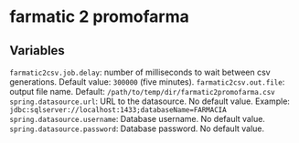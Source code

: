 # farmatic 2 promofarma

## Variables

`farmatic2csv.job.delay`: number of milliseconds to wait between csv generations. Default value: `300000` (five minutes).
`farmatic2csv.out.file`: output file name. Default: `/path/to/temp/dir/farmatic2promofarma.csv`
`spring.datasource.url`: URL to the datasource. No default value. Example: `jdbc:sqlserver://localhost:1433;databaseName=FARMACIA`
`spring.datasource.username`: Database username. No default value.
`spring.datasource.password`: Database password. No default value.
